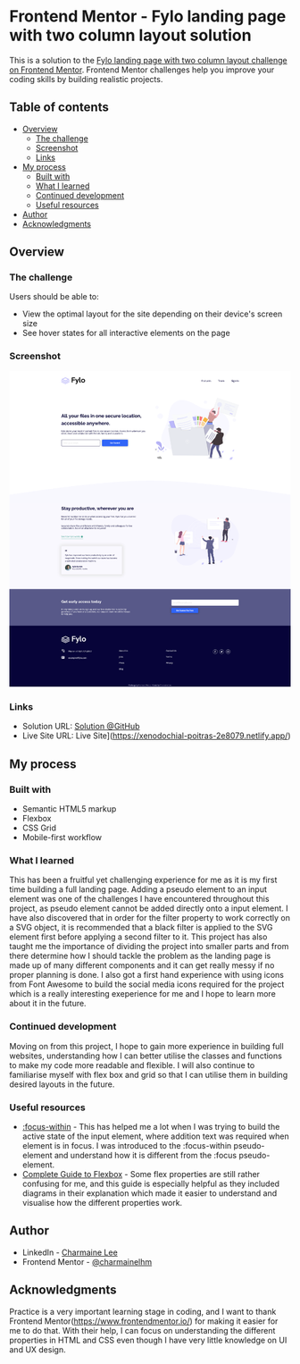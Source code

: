 # Frontend Mentor - Fylo landing page with two column layout solution

This is a solution to the [Fylo landing page with two column layout challenge on Frontend Mentor](https://www.frontendmentor.io/challenges/fylo-landing-page-with-two-column-layout-5ca5ef041e82137ec91a50f5). Frontend Mentor challenges help you improve your coding skills by building realistic projects.

## Table of contents

- [Overview](#overview)
  - [The challenge](#the-challenge)
  - [Screenshot](#screenshot)
  - [Links](#links)
- [My process](#my-process)
  - [Built with](#built-with)
  - [What I learned](#what-i-learned)
  - [Continued development](#continued-development)
  - [Useful resources](#useful-resources)
- [Author](#author)
- [Acknowledgments](#acknowledgments)

## Overview

### The challenge

Users should be able to:

- View the optimal layout for the site depending on their device's screen size
- See hover states for all interactive elements on the page

### Screenshot

![Desktop version](./images/screenshot-desktop.png)

### Links

- Solution URL: [Solution @GitHub](https://github.com/charmainelhm/frontend-mentor-fylo-landing-page)
- Live Site URL: Live Site](https://xenodochial-poitras-2e8079.netlify.app/)

## My process

### Built with

- Semantic HTML5 markup
- Flexbox
- CSS Grid
- Mobile-first workflow

### What I learned

This has been a fruitful yet challenging experience for me as it is my first time building a full landing page. Adding a pseudo element to an input element was one of the challenges I have encountered throughout this project, as pseudo element cannot be added directly onto a input element. I have also discovered that in order for the filter property to work correctly on a SVG object, it is recommended that a black filter is applied to the SVG element first before applying a second filter to it. This project has also taught me the importance of dividing the project into smaller parts and from there determine how I should tackle the problem as the landing page is made up of many different components and it can get really messy if no proper planning is done. I also got a first hand experience with using icons from Font Awesome to build the social media icons required for the project which is a really interesting exeperience for me and I hope to learn more about it in the future.

### Continued development

Moving on from this project, I hope to gain more experience in building full websites, understanding how I can better utilise the classes and functions to make my code more readable and flexible. I will also continue to familiarise myself with flex box and grid so that I can utilise them in building desired layouts in the future.

### Useful resources

- [:focus-within](https://css-tricks.com/almanac/selectors/f/focus-within/) - This has helped me a lot when I was trying to build the active state of the input element, where addition text was required when element is in focus. I was introduced to the :focus-within pseudo-element and understand how it is different from the :focus pseudo-element.
- [Complete Guide to Flexbox](https://css-tricks.com/snippets/css/a-guide-to-flexbox/) - Some flex properties are still rather confusing for me, and this guide is especially helpful as they included diagrams in their explanation which made it easier to understand and visualise how the different properties work.

## Author

- LinkedIn - [Charmaine Lee](https://www.linkedin.com/in/charmainelee-huimin/)
- Frontend Mentor - [@charmainelhm](https://www.frontendmentor.io/profile/charmainelhm)

## Acknowledgments

Practice is a very important learning stage in coding, and I want to thank Frontend Mentor(https://www.frontendmentor.io/) for making it easier for me to do that. With their help, I can focus on understanding the different properties in HTML and CSS even though I have very little knowledge on UI and UX design.
